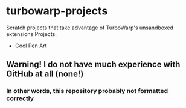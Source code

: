 # turbowarp-projects

Scratch projects that take advantage of TurboWarp's unsandboxed extensions
Projects:

- Cool Pen Art

## Warning! I do not have much experience with GitHub at all (none!)

### In other words, this repository probably not formatted correctly
